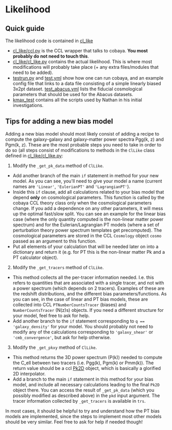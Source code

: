 # Likelihood


## Quick guide

The likelihood code is contained in [cl_like](cl_like)
- [cl_like/ccl.py](cl_like/ccl.py) is the CCL wrapper that talks to cobaya. **You most probably do not need to touch this**.
- [cl_like/cl_like.py](cl_like/cl_like.py) contains the actual likelihood. This is where most modifications will probably take place (+ any extra files/modules that need to be added).
- [testrun.py](testrun.py) and [test.yml](test.yml) show how one can run cobaya, and an example config file that links to a data file consisting of a simple linearly biased 3x2pt dataset. [test_abacus.yml](test_abacus.yml) lists the fiducial cosmological parameters that should be used for the Abacus datasets.
- [kmax_test](kmax_test) contains all the scripts used by Nathan in his initial investigations.

## Tips for adding a new bias model
Adding a new bias model should most likely consist of adding a recipe to compute the galaxy-galaxy and galaxy-matter power spectra Pgg(k, z) and Pgm(k, z). These are the most probable steps you need to take in order to do so (all steps consist of modifications to methods in the `ClLike` class defined in [cl_like/cl_like.py](cl_like/cl_like.py):
 1. Modify the `_get_pk_data` method of `ClLike`.
   - Add another branch of the main `if` statement in method for your new model. As you can see, you'll need to give your model a name (current names are `'Linear'`, `'EulerianPT'` and `'LagrangianPT'`).
   - Inside this `if` clause, add all calculations related to your bias model that depend **only** on cosmological parameters. This function is called by the cobaya CCL theory class only when the cosmological parameters change. If you add a dependence on any other parameters, it will mess up the optimal fast/slow split. You can see an example for the linear bias case (where the only quantity computed is the non-linear matter power spectrum) and for the Eulerian/Lagrangian PT models (where a set of perturbation theory power spectrum templates get precomputed). The cosmological parameters are stored in the CCL `Cosmology` object `cosmo` passed as an argument to this function.
   - Put all elements of your calculation that will be needed later on into a dictionary and return it (e.g. for PT this is the non-linear matter Pk and a PT calculator object).
 2. Modify the `_get_tracers` method of `ClLike`.
   - This method collects all the per-tracer information needed. I.e. this refers to quantities that are associated with a single tracer, and not with a power spectrum (which depends on 2 tracers). Examples of these are the redshift distributions, and the different bias parameters/functions. As you can see, in the case of linear and PT bias models, these are collected into CCL `PTNumberCountsTracer` (biases) and `NumberCountsTracer` (N(z)s) objects. If you need a different structure for your model, feel free to ask for help.
   - Add another branch to the `if` statement corresponding to `q == 'galaxy_density'` for your model. You should probably not need to modify any of the calculations corresponding to `'galaxy_shear'` or `'cmb_convergence'`, but ask for help otherwise.
 3. Modify the `_get_pkxy` method of `ClLike`.
   - This method returns the 3D power spectrum (P(k)) needed to compute the C_ell between two tracers (i.e. Pgg(k), Pgm(k) or Pmm(k)). The return value should be a ccl [Pk2D](https://ccl.readthedocs.io/en/latest/api/pyccl.pk2d.html) object, which is basically a glorified 2D interpolator.
   - Add a branch to the main `if` statement in this method for your bias model, and include all necessary calculations leading to the final `Pk2D` object there. You can access the result of `_get_pk_data` (which you possibly modified as described above) in the `pkd` input argument. The tracer information collected by `_get_tracers` is available in `trs`.

In most cases, it should be helpful to try and understand how the PT bias models are implemented, since the steps to implement most other models should be very similar. Feel free to ask for help if needed though!
